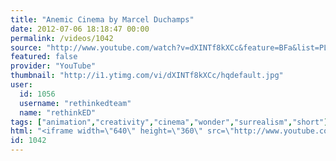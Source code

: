 ```yaml
---
title: "Anemic Cinema by Marcel Duchamps"
date: 2012-07-06 18:18:47 00:00
permalink: /videos/1042
source: "http://www.youtube.com/watch?v=dXINTf8kXCc&feature=BFa&list=PL5D2F3A9D0213059E&index=11"
featured: false
provider: "YouTube"
thumbnail: "http://i1.ytimg.com/vi/dXINTf8kXCc/hqdefault.jpg"
user:
  id: 1056
  username: "rethinkedteam"
  name: "rethinkED"
tags: ["animation","creativity","cinema","wonder","surrealism","short"]
html: "<iframe width=\"640\" height=\"360\" src=\"http://www.youtube.com/embed/dXINTf8kXCc?wmode=transparent&fs=1&feature=oembed\" frameborder=\"0\" allowfullscreen></iframe>"
id: 1042
---
```


